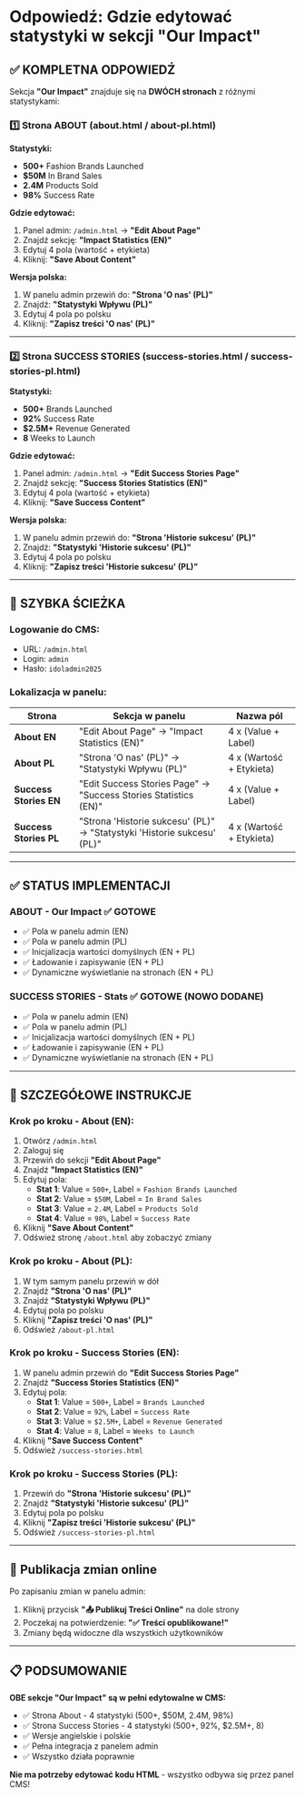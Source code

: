 # Odpowiedź: Gdzie edytować statystyki w sekcji "Our Impact"

## ✅ KOMPLETNA ODPOWIEDŹ

Sekcja **"Our Impact"** znajduje się na **DWÓCH stronach** z różnymi statystykami:

### 1️⃣ Strona ABOUT (about.html / about-pl.html)

**Statystyki:**
- **500+** Fashion Brands Launched
- **$50M** In Brand Sales
- **2.4M** Products Sold
- **98%** Success Rate

**Gdzie edytować:**
1. Panel admin: `/admin.html` → **"Edit About Page"**
2. Znajdź sekcję: **"Impact Statistics (EN)"**
3. Edytuj 4 pola (wartość + etykieta)
4. Kliknij: **"Save About Content"**

**Wersja polska:**
1. W panelu admin przewiń do: **"Strona 'O nas' (PL)"**
2. Znajdź: **"Statystyki Wpływu (PL)"**
3. Edytuj 4 pola po polsku
4. Kliknij: **"Zapisz treści 'O nas' (PL)"**

---

### 2️⃣ Strona SUCCESS STORIES (success-stories.html / success-stories-pl.html)

**Statystyki:**
- **500+** Brands Launched
- **92%** Success Rate
- **$2.5M+** Revenue Generated
- **8** Weeks to Launch

**Gdzie edytować:**
1. Panel admin: `/admin.html` → **"Edit Success Stories Page"**
2. Znajdź sekcję: **"Success Stories Statistics (EN)"**
3. Edytuj 4 pola (wartość + etykieta)
4. Kliknij: **"Save Success Content"**

**Wersja polska:**
1. W panelu admin przewiń do: **"Strona 'Historie sukcesu' (PL)"**
2. Znajdź: **"Statystyki 'Historie sukcesu' (PL)"**
3. Edytuj 4 pola po polsku
4. Kliknij: **"Zapisz treści 'Historie sukcesu' (PL)"**

---

## 🎯 SZYBKA ŚCIEŻKA

### Logowanie do CMS:
- URL: `/admin.html`
- Login: `admin`
- Hasło: `idoladmin2025`

### Lokalizacja w panelu:

| Strona | Sekcja w panelu | Nazwa pól |
|--------|----------------|-----------|
| **About EN** | "Edit About Page" → "Impact Statistics (EN)" | 4 x (Value + Label) |
| **About PL** | "Strona 'O nas' (PL)" → "Statystyki Wpływu (PL)" | 4 x (Wartość + Etykieta) |
| **Success Stories EN** | "Edit Success Stories Page" → "Success Stories Statistics (EN)" | 4 x (Value + Label) |
| **Success Stories PL** | "Strona 'Historie sukcesu' (PL)" → "Statystyki 'Historie sukcesu' (PL)" | 4 x (Wartość + Etykieta) |

---

## ✅ STATUS IMPLEMENTACJI

### ABOUT - Our Impact ✅ GOTOWE
- ✅ Pola w panelu admin (EN)
- ✅ Pola w panelu admin (PL)
- ✅ Inicjalizacja wartości domyślnych (EN + PL)
- ✅ Ładowanie i zapisywanie (EN + PL)
- ✅ Dynamiczne wyświetlanie na stronach (EN + PL)

### SUCCESS STORIES - Stats ✅ GOTOWE (NOWO DODANE)
- ✅ Pola w panelu admin (EN)
- ✅ Pola w panelu admin (PL)
- ✅ Inicjalizacja wartości domyślnych (EN + PL)
- ✅ Ładowanie i zapisywanie (EN + PL)
- ✅ Dynamiczne wyświetlanie na stronach (EN + PL)

---

## 📝 SZCZEGÓŁOWE INSTRUKCJE

### Krok po kroku - About (EN):
1. Otwórz `/admin.html`
2. Zaloguj się
3. Przewiń do sekcji **"Edit About Page"**
4. Znajdź **"Impact Statistics (EN)"**
5. Edytuj pola:
   - **Stat 1**: Value = `500+`, Label = `Fashion Brands Launched`
   - **Stat 2**: Value = `$50M`, Label = `In Brand Sales`
   - **Stat 3**: Value = `2.4M`, Label = `Products Sold`
   - **Stat 4**: Value = `98%`, Label = `Success Rate`
6. Kliknij **"Save About Content"**
7. Odśwież stronę `/about.html` aby zobaczyć zmiany

### Krok po kroku - About (PL):
1. W tym samym panelu przewiń w dół
2. Znajdź **"Strona 'O nas' (PL)"**
3. Znajdź **"Statystyki Wpływu (PL)"**
4. Edytuj pola po polsku
5. Kliknij **"Zapisz treści 'O nas' (PL)"**
6. Odśwież `/about-pl.html`

### Krok po kroku - Success Stories (EN):
1. W panelu admin przewiń do **"Edit Success Stories Page"**
2. Znajdź **"Success Stories Statistics (EN)"**
3. Edytuj pola:
   - **Stat 1**: Value = `500+`, Label = `Brands Launched`
   - **Stat 2**: Value = `92%`, Label = `Success Rate`
   - **Stat 3**: Value = `$2.5M+`, Label = `Revenue Generated`
   - **Stat 4**: Value = `8`, Label = `Weeks to Launch`
4. Kliknij **"Save Success Content"**
5. Odśwież `/success-stories.html`

### Krok po kroku - Success Stories (PL):
1. Przewiń do **"Strona 'Historie sukcesu' (PL)"**
2. Znajdź **"Statystyki 'Historie sukcesu' (PL)"**
3. Edytuj pola po polsku
4. Kliknij **"Zapisz treści 'Historie sukcesu' (PL)"**
5. Odśwież `/success-stories-pl.html`

---

## 🔄 Publikacja zmian online

Po zapisaniu zmian w panelu admin:
1. Kliknij przycisk **"📤 Publikuj Treści Online"** na dole strony
2. Poczekaj na potwierdzenie: **"✅ Treści opublikowane!"**
3. Zmiany będą widoczne dla wszystkich użytkowników

---

## 📋 PODSUMOWANIE

**OBE sekcje "Our Impact" są w pełni edytowalne w CMS:**
- ✅ Strona About - 4 statystyki (500+, $50M, 2.4M, 98%)
- ✅ Strona Success Stories - 4 statystyki (500+, 92%, $2.5M+, 8)
- ✅ Wersje angielskie i polskie
- ✅ Pełna integracja z panelem admin
- ✅ Wszystko działa poprawnie

**Nie ma potrzeby edytować kodu HTML** - wszystko odbywa się przez panel CMS!
